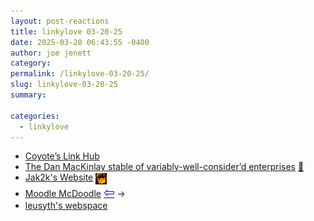 ```yaml
---
layout: post-reactions
title: 𝚕𝚒𝚗𝚔𝚢𝚕𝚘𝚟𝚎 𝟶𝟹-𝟸𝟶-𝟸𝟻
date: 2025-03-20 06:43:55 -0400
author: joe jenett
category: 
permalink: /linkylove-03-20-25/
slug: linkylove-03-20-25
summary: 

categories:
  - linkylove
---
```

<ul class="linkylove">
	<li><a title="Coyote’s Link Hub" href="https://osteophage.neocities.org/">Coyote’s Link Hub</a></li>
	<li><a title="Welcome to Dan’s brain" href="https://danmackinlay.name/">The Dan MacKinlay stable of variably-well-consider’d enterprises</a> <a title="source" href="https://pinboard.in/u:roger">📌</a></li>
	<li><a title="Jakob" href="https://jak2k.eu/">Jak2k's Website</a>  <a href="https://indieseek.xyz/" title="thx Brad!"><img src="/images/brad.png" width="18" height="18" alt="thx Brad!" style="vertical-align:middle;"></a></li>
	<li><a title="Moodle" href="https://moodlemcdoodle.neocities.org/">Moodle McDoodle</a> <a title="source" href="https://sabrin.party/"><span style="font-size:1.5em;color:blue;">&#8678;</span></a> <span title="led to site shown below">&#8594;</span></li>
	<li><a title="leusyth" href="https://leusyth.neocities.org/">leusyth's webspace</a></li>
</ul>

<a style="display:none;" href="https://brid.gy/publish/mastodon"><small>(cross-posted to mastodon)</small></a>